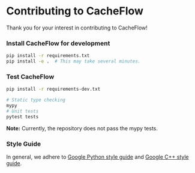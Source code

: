 # Contributing to CacheFlow

Thank you for your interest in contributing to CacheFlow!

### Install CacheFlow for development

```bash
pip install -r requirements.txt
pip install -e .  # This may take several minutes.
```

### Test CacheFlow

```bash
pip install -r requirements-dev.txt

# Static type checking
mypy
# Unit tests
pytest tests
```

**Note:** Currently, the repository does not pass the mypy tests.

### Style Guide

In general, we adhere to [Google Python style guide](https://google.github.io/styleguide/pyguide.html) and [Google C++ style guide](https://google.github.io/styleguide/cppguide.html).
